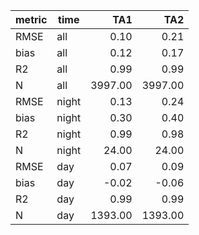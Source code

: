 |metric|time |  TA1  |  TA2  |
|------|-----|------:|------:|
|RMSE  |all  |   0.10|   0.21|
|bias  |all  |   0.12|   0.17|
|R2    |all  |   0.99|   0.99|
|N     |all  |3997.00|3997.00|
|RMSE  |night|   0.13|   0.24|
|bias  |night|   0.30|   0.40|
|R2    |night|   0.99|   0.98|
|N     |night|  24.00|  24.00|
|RMSE  |day  |   0.07|   0.09|
|bias  |day  |  -0.02|  -0.06|
|R2    |day  |   0.99|   0.99|
|N     |day  |1393.00|1393.00|

